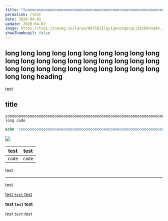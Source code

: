 ```yaml
---
title: "Sooooooooooooooooooooooooooooooooooooooooooooooooooooooooooooooooooooooooooooooooooo long title with some <html> <html> <html> tags"
permalink: /test
date: 2020-04-01
update: 2020-04-02
image: https://tva1.sinaimg.cn/large/007S8ZIlgy1geconqacqij30zk0nnq4m.jpg
showThumbnail: false
---
```


## long long long long long long long long long long long long long long long long long long long long long long long long long long long long long long long long heading

test

## title

```
soooooooooooooooooooooooooooooooooooooooooooooooooooooooooooooooooooooooooooooooooooooooooooooooooooooooooooooooooooooooooooooooooooooooooooooooooooooooooo long code
```

```php
echo 'soooooooooooooooooooooooooooooooooooooooooooooooooooooooooooooooooooooooooooooooooooooooooooooooooooooooooooooooooooooooooooooooooooooooooooooooooooooooooo long code';
```

![](https://tva1.sinaimg.cn/large/007S8ZIlgy1gee81rcg9hj30jc0zck3a.jpg)

| test | test |
| --- | --- |
| `code` | `code` |

test

<hr>

test

[test `test` test](/)

**test `test` test**

*test `test` test*
